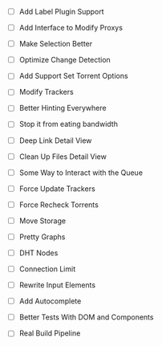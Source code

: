 - [ ] Add Label Plugin Support
- [ ] Add Interface to Modify Proxys
- [ ] Make Selection Better
- [ ] Optimize Change Detection
- [ ] Add Support Set Torrent Options
- [ ] Modify Trackers
- [ ] Better Hinting Everywhere
- [ ] Stop it from eating bandwidth
- [ ] Deep Link Detail View
- [ ] Clean Up Files Detail View
- [ ] Some Way to Interact with the Queue
- [ ] Force Update Trackers
- [ ] Force Recheck Torrents
- [ ] Move Storage
- [ ] Pretty Graphs
- [ ] DHT Nodes
- [ ] Connection Limit
- [ ] Rewrite Input Elements
- [ ] Add Autocomplete
- [ ] Better Tests With DOM and Components
- [ ] Real Build Pipeline

